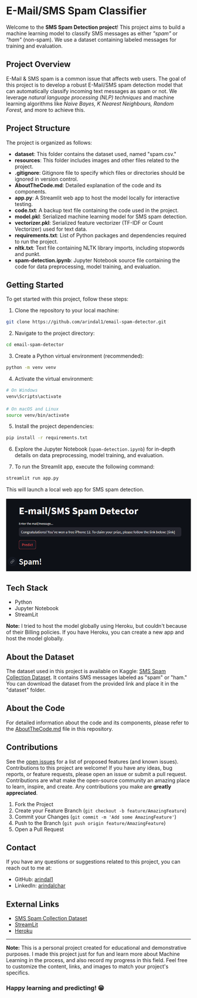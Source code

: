 # E-Mail/SMS Spam Classifier

Welcome to the **SMS Spam Detection project**! This project aims to build a machine learning model to classify SMS messages as either *"spam"* or *"ham"* (non-spam). We use a dataset containing labeled messages for training and evaluation.

## Project Overview

E-Mail & SMS spam is a common issue that affects web users. The goal of this project is to develop a robust E-Mail/SMS spam detection model that can automatically classify incoming text messages as spam or not. We leverage *natural language processing (NLP) techniques* and machine learning algorithms like *Naive Bayes, K Nearest Neighbours, Random Forest,* and more to achieve this.

## Project Structure

The project is organized as follows:

- **dataset**: This folder contains the dataset used, named "spam.csv."
- **resources**: This folder includes images and other files related to the project.
- **.gitignore**: Gitignore file to specify which files or directories should be ignored in version control.
- **AboutTheCode.md**: Detailed explanation of the code and its components.
- **app.py**: A Streamlit web app to host the model locally for interactive testing.
- **code.txt**: A backup text file containing the code used in the project.
- **model.pkl**: Serialized machine learning model for SMS spam detection.
- **vectorizer.pkl**: Serialized feature vectorizer (TF-IDF or Count Vectorizer) used for text data.
- **requirements.txt**: List of Python packages and dependencies required to run the project.
- **nltk.txt**: Text file containing NLTK library imports, including stopwords and punkt.
- **spam-detection.ipynb**: Jupyter Notebook source file containing the code for data preprocessing, model training, and evaluation.

## Getting Started

To get started with this project, follow these steps:

1. Clone the repository to your local machine:

```bash
git clone https://github.com/arindal1/email-spam-detector.git
```

2. Navigate to the project directory:

```bash
cd email-spam-detector
```

3. Create a Python virtual environment (recommended):

```bash
python -m venv venv
```

4. Activate the virtual environment:

```bash
# On Windows
venv\Scripts\activate

# On macOS and Linux
source venv/bin/activate
```

5. Install the project dependencies:

```bash
pip install -r requirements.txt
```

6. Explore the Jupyter Notebook (`spam-detection.ipynb`) for in-depth details on data preprocessing, model training, and evaluation.

7. To run the Streamlit app, execute the following command:

```bash
streamlit run app.py
```

This will launch a local web app for SMS spam detection.
<br>
<br>
![Project Preview](./resources/1.png)

## Tech Stack

- Python
- Jupyter Notebook
- StreamLit

**Note:** I tried to host the model globally using Heroku, but couldn't because of their Billing policies. If you have Heroku, you can create a new app and host the model globally.

## About the Dataset

The dataset used in this project is available on Kaggle: [SMS Spam Collection Dataset](https://www.kaggle.com/datasets/uciml/sms-spam-collection-dataset). It contains SMS messages labeled as "spam" or "ham." You can download the dataset from the provided link and place it in the "dataset" folder.

## About the Code

For detailed information about the code and its components, please refer to the [AboutTheCode.md](./AboutTheCode.md) file in this repository.

## Contributions

See the [open issues](https://github.com/arindal1/Dogs-Vs-Cats-Classifier/issues) for a list of proposed features (and known issues). <br>
Contributions to this project are welcome! If you have any ideas, bug reports, or feature requests, please open an issue or submit a pull request. Contributions are what make the open-source community an amazing place to learn, inspire, and create. Any contributions you make are **greatly appreciated**.

1. Fork the Project
2. Create your Feature Branch (`git checkout -b feature/AmazingFeature`)
3. Commit your Changes (`git commit -m 'Add some AmazingFeature'`)
4. Push to the Branch (`git push origin feature/AmazingFeature`)
5. Open a Pull Request

## Contact

If you have any questions or suggestions related to this project, you can reach out to me at:

- GitHub: [arindal1](https://github.com/arindal1)
- LinkedIn: [arindalchar](https://www.linkedin.com/arindalchar/)

## External Links

- [SMS Spam Collection Dataset](https://www.kaggle.com/datasets/uciml/sms-spam-collection-dataset)
- [StreamLit](https://docs.streamlit.io/)
- [Heroku](https://dashboard.heroku.com/apps)

---

**Note:** This is a personal project created for educational and demonstrative purposes. I made this project just for fun and learn more about Machine Learning in the process, and also record my progress in this field. Feel free to customize the content, links, and images to match your project's specifics.

### Happy learning and predicting! 😁
